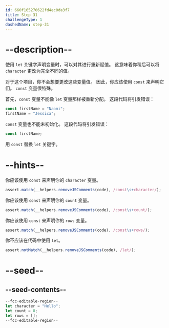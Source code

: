```yaml
---
id: 660f165270622fd4ec0da3f7
title: Step 31
challengeType: 1
dashedName: step-31
---
```


# --description--

使用 `let` 关键字声明变量时，可以对其进行重新赋值。 这意味着你稍后可以将 `character` 更改为完全不同的值。

对于这个项目，你不会想要更改这些变量值。 因此，你应该使用 `const` 来声明它们。 `const` 变量很特殊。

首先，`const` 变量不能像 `let` 变量那样被重新分配。 这段代码将引发错误：

```js
const firstName = "Naomi";
firstName = "Jessica";
```

`const` 变量也不能未初始化。 这段代码将引发错误：

```js
const firstName;
```

用 `const` 替换 `let` 关键字。

# --hints--

你应该使用 `const` 来声明你的 `character` 变量。

```js
assert.match(__helpers.removeJSComments(code), /const\s+character/);
```

你应该使用 `const` 来声明你的 `count` 变量。

```js
assert.match(__helpers.removeJSComments(code), /const\s+count/);
```

你应该使用 `const` 来声明你的 `rows` 变量。

```js
assert.match(__helpers.removeJSComments(code), /const\s+rows/);
```

你不应该在代码中使用 `let`。

```js
assert.notMatch(__helpers.removeJSComments(code), /let/);
```

# --seed--

## --seed-contents--

```js
--fcc-editable-region--
let character = "Hello";
let count = 8;
let rows = [];
--fcc-editable-region--
```
